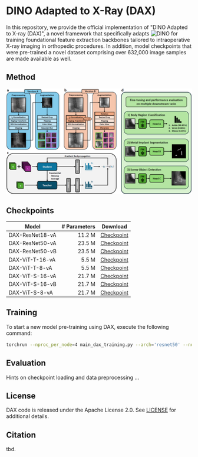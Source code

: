 # DINO Adapted to X-Ray (DAX)
In this repository, we provide the official implementation of "DINO Adapted to X-ray (DAX)", a novel framework that specifically adapts ![DINO](https://github.com/facebookresearch/dino) for training foundational feature extraction backbones tailored to intraoperative X-ray imaging in orthopedic procedures. In addition, model checkpoints that were pre-trained a novel dataset comprising over 632,000 image samples are made available as well.

## Method
![DAX_Method](figures/DAX_Method_Figure.png)

## Checkpoints

| Model                | # Parameters  | Download                           |
|----------------------|--------------:|:----------------------------------:|
| DAX-ResNet18-vA      | 11.2 M        | [Checkpoint](https://huggingface.co/joshua-scheuplein/DAX-ResNet18-A/resolve/main/dax-checkpoint-resnet18-version-a.pth) |
| DAX-ResNet50-vA      | 23.5 M        | [Checkpoint](https://huggingface.co/joshua-scheuplein/DAX-ResNet50-A/resolve/main/dax-checkpoint-resnet50-version-a.pth) |
| DAX-ResNet50-vB      | 23.5 M        | [Checkpoint](https://huggingface.co/joshua-scheuplein/DAX-ResNet50-B/resolve/main/dax-checkpoint-resnet50-version-b.pth) |
| DAX-ViT-T-16-vA      | 5.5 M         | [Checkpoint](https://huggingface.co/joshua-scheuplein/DAX-ViT-T-16-A/resolve/main/dax-checkpoint-vit-t-16-version-a.pth) |
| DAX-ViT-T-8-vA       | 5.5 M         | [Checkpoint](https://huggingface.co/joshua-scheuplein/DAX-ViT-T-8-A/resolve/main/dax-checkpoint-vit-t-8-version-a.pth) |
| DAX-ViT-S-16-vA      | 21.7 M        | [Checkpoint](https://huggingface.co/joshua-scheuplein/DAX-ViT-S-16-A/resolve/main/dax-checkpoint-vit-s-16-version-a.pth) |
| DAX-ViT-S-16-vB      | 21.7 M        | [Checkpoint](https://huggingface.co/joshua-scheuplein/DAX-ViT-S-16-B/resolve/main/dax-checkpoint-vit-s-16-version-b.pth) |
| DAX-ViT-S-8-vA       | 21.7 M        | [Checkpoint](https://huggingface.co/joshua-scheuplein/DAX-ViT-S-8-A/resolve/main/dax-checkpoint-vit-s-8-version-a.pth) |

## Training
To start a new model pre-training using DAX, execute the following command:
```bash
torchrun --nproc_per_node=4 main_dax_training.py --arch='resnet50' --norm_last_layer=True --use_bn_in_head=True --use_fp16=False --clip_grad=0 --global_crops_scale 0.14 1.0 --local_crops_scale 0.05 0.14 --local_crops_number=6 --dataset='DAX-Dataset-{version}' --data_path='path/to/dataset' --augmentation='v2' --output_dir='path/to/output/directory' --num_workers=10 --seed=0 --weight_decay=1e-6 --weight_decay_end=1e-6 --batch_size_per_gpu=128 --epochs=200 --freeze_last_layer=1 --saveckp_freq=1 --warmup_teacher_temp=0.04 --teacher_temp=0.07 --warmup_teacher_temp_epochs=25 --lr=0.3 --warmup_epochs=10 --min_lr=0.0048 --optimizer='lars' --momentum_teacher=0.996 --out_dim=60000 --job_ID='DAX_Training_Job_xxx' --use_wandb='False' --pretrained_weights='path/to/checkpoint' --subtract_lowpass='False' --azure='True'
```

## Evaluation
Hints on checkpoint loading and data preprocessing ...

## License
DAX code is released under the Apache License 2.0. See [LICENSE](LICENSE) for additional details.

## Citation
tbd.
